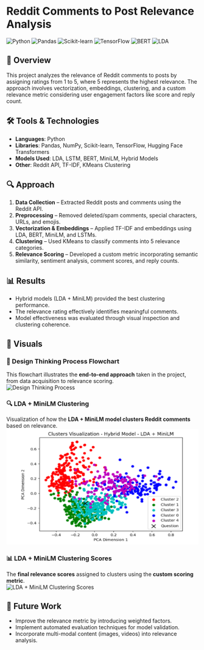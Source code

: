 # Reddit Comments to Post Relevance Analysis

![Python](https://img.shields.io/badge/Python-3.10-blue) 
![Pandas](https://img.shields.io/badge/Pandas-1.5.3-orange) 
![Scikit-learn](https://img.shields.io/badge/Scikit--learn-1.2.2-yellow) 
![TensorFlow](https://img.shields.io/badge/TensorFlow-2.10-red)
![BERT](https://img.shields.io/badge/BERT-transformers-green)
![LDA](https://img.shields.io/badge/LDA-Topic%20Modeling-blueviolet)

## 📌 Overview  
This project analyzes the relevance of Reddit comments to posts by assigning ratings from 1 to 5, where 5 represents the highest relevance. The approach involves vectorization, embeddings, clustering, and a custom relevance metric considering user engagement factors like score and reply count.

## 🛠 Tools & Technologies  
- **Languages**: Python  
- **Libraries**: Pandas, NumPy, Scikit-learn, TensorFlow, Hugging Face Transformers  
- **Models Used**: LDA, LSTM, BERT, MiniLM, Hybrid Models  
- **Other**: Reddit API, TF-IDF, KMeans Clustering  

## 🔍 Approach  
1. **Data Collection** – Extracted Reddit posts and comments using the Reddit API.  
2. **Preprocessing** – Removed deleted/spam comments, special characters, URLs, and emojis.  
3. **Vectorization & Embeddings** – Applied TF-IDF and embeddings using LDA, BERT, MiniLM, and LSTMs.  
4. **Clustering** – Used KMeans to classify comments into 5 relevance categories.  
5. **Relevance Scoring** – Developed a custom metric incorporating semantic similarity, sentiment analysis, comment scores, and reply counts.  

## 📊 Results  
- Hybrid models (LDA + MiniLM) provided the best clustering performance.  
- The relevance rating effectively identifies meaningful comments.  
- Model effectiveness was evaluated through visual inspection and clustering coherence.  

## 📸 Visuals  

### 🧩 Design Thinking Process Flowchart  
This flowchart illustrates the **end-to-end approach** taken in the project, from data acquisition to relevance scoring.  
![Design Thinking Process](images/design_thinking_flowchart.png)  

### 🔍 LDA + MiniLM Clustering  
Visualization of how the **LDA + MiniLM model clusters Reddit comments** based on relevance.  
![LDA + MiniLM Clustering](images/lda_minilm_clustering.png)  

### 📊 LDA + MiniLM Clustering Scores  
The **final relevance scores** assigned to clusters using the **custom scoring metric**.  
![LDA + MiniLM Clustering Scores](images/lda_minilm_scores.png)  


## 🚀 Future Work  
- Improve the relevance metric by introducing weighted factors.  
- Implement automated evaluation techniques for model validation.  
- Incorporate multi-modal content (images, videos) into relevance analysis.  

